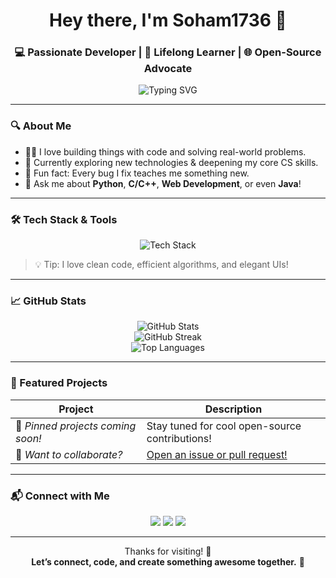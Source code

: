 <h1 align="center">Hey there, I'm Soham1736 👋</h1>
<h3 align="center">💻 Passionate Developer | 🌱 Lifelong Learner | 🌐 Open-Source Advocate</h3>

<p align="center">
  <img src="https://readme-typing-svg.herokuapp.com?font=Fira+Code&duration=3000&pause=1000&color=F75C7E&center=true&vCenter=true&width=435&lines=Curious+Coder+%F0%9F%A7%91%E2%80%8D%F0%9F%92%BB;Open+Source+Contributor+%E2%9C%A8;Learning+New+Tech+Everyday+%F0%9F%94%8A" alt="Typing SVG" />
</p>

---

### 🔍 About Me

- 👨‍💻 I love building things with code and solving real-world problems.
- 🌱 Currently exploring new technologies & deepening my core CS skills.
- 🐞 Fun fact: Every bug I fix teaches me something new.
- 💬 Ask me about **Python**, **C/C++**, **Web Development**, or even **Java**!

---

### 🛠️ Tech Stack & Tools

<p align="center">
  <img src="https://skillicons.dev/icons?i=c,cpp,java,python,html,css,js,vscode,git" alt="Tech Stack" />
</p>

> 💡 Tip: I love clean code, efficient algorithms, and elegant UIs!

---

### 📈 GitHub Stats

<p align="center">
  <img src="https://github-readme-stats.vercel.app/api?username=Soham1736&show_icons=true&theme=radical&hide_title=true" alt="GitHub Stats" />
  <br/>
  <img src="https://github-readme-streak-stats.herokuapp.com/?user=Soham1736&theme=radical" alt="GitHub Streak" />
  <br/>
  <img src="https://github-readme-stats.vercel.app/api/top-langs/?username=Soham1736&layout=compact&theme=radical" alt="Top Languages" />
</p>

---

### 🚀 Featured Projects

| Project | Description |
|--------|-------------|
| 🔧 _Pinned projects coming soon!_ | Stay tuned for cool open-source contributions! |
| 🌟 _Want to collaborate?_ | [Open an issue or pull request!](https://github.com/Soham1736) |

---

### 📬 Connect with Me

<p align="center">
  <a href="mailto:soham1736@gmail.com"><img src="https://img.shields.io/badge/Gmail-D14836?style=for-the-badge&logo=gmail&logoColor=white"/></a>
  <a href="https://github.com/Soham1736"><img src="https://img.shields.io/badge/GitHub-100000?style=for-the-badge&logo=github&logoColor=white"/></a>
  <a href="https://linkedin.com/in/your-linkedin-url"><img src="https://img.shields.io/badge/LinkedIn-0A66C2?style=for-the-badge&logo=linkedin&logoColor=white"/></a>
</p>

---

<p align="center">
  Thanks for visiting! 🙌 <br>
  <b>Let’s connect, code, and create something awesome together.</b> 🚀
</p>
